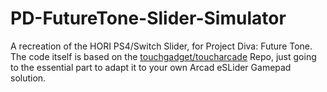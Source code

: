 # PD-FutureTone-Slider-Simulator
A recreation of the HORI PS4/Switch Slider, for Project Diva: Future Tone.
The code itself is based on the [touchgadget/toucharcade](https://github.com/touchgadget/toucharcade) Repo, just going to the essential part to adapt it to your own Arcad eSLider Gamepad solution.
